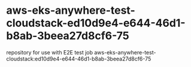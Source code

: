 # aws-eks-anywhere-test-cloudstack-ed10d9e4-e644-46d1-b8ab-3beea27d8cf6-75
repository for use with E2E test job aws-eks-anywhere-test-cloudstack:ed10d9e4-e644-46d1-b8ab-3beea27d8cf6-75

